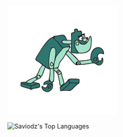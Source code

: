 <img src="puxa_frango.gif" width="250">



![Saviodz's Top Languages](https://github-readme-stats.vercel.app/api/top-langs/?username=Saviodz&theme=jolly&show_icons=true&hide_border=false&layout=compact)<br>

